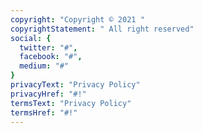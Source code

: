 ```yaml
---
copyright: "Copyright © 2021 "
copyrightStatement: " All right reserved"
social: {
  twitter: "#",
  facebook: "#",
  medium: "#"
}
privacyText: "Privacy Policy"
privacyHref: "#!"
termsText: "Privacy Policy"
termsHref: "#!"
---
```

